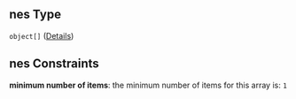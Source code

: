 ## nes Type

`object[]` ([Details](entities-properties-nes-items.md))

## nes Constraints

**minimum number of items**: the minimum number of items for this array is: `1`
